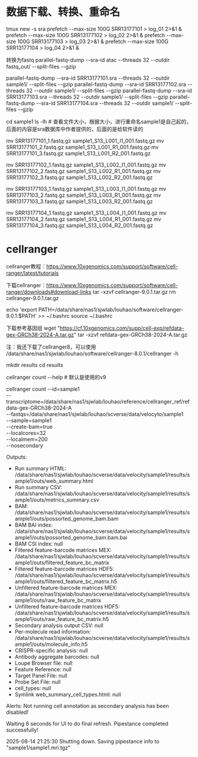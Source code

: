 # 数据下载、转换、重命名
tmux new -s sra
prefetch --max-size 100G SRR13177101 > log_01 2>&1 &
prefetch --max-size 100G SRR13177102 > log_02 2>&1 &
prefetch --max-size 100G SRR13177103 > log_03 2>&1 &
prefetch --max-size 100G SRR13177104 > log_04 2>&1 &



转换为fastq
parallel-fastq-dump --sra-id atac --threads 32  --outdir fastq_out/ --split-files --gzip

parallel-fastq-dump --sra-id SRR13177101.sra --threads 32  --outdir sample1/ --split-files --gzip
parallel-fastq-dump --sra-id SRR13177102.sra --threads 32  --outdir sample1/ --split-files --gzip
parallel-fastq-dump --sra-id SRR13177103.sra --threads 32  --outdir sample1/ --split-files --gzip
parallel-fastq-dump --sra-id SRR13177104.sra --threads 32  --outdir sample1/ --split-files --gzip

cd sample1
ls -lh  # 查看文件大小，根据大小，进行重命名sample1是自己起的，后面的内容是sra数据库中作者提供的，后面的是给软件读的

mv SRR13177101_1.fastq.gz sample1_S13_L001_I1_001.fastq.gz
mv SRR13177101_2.fastq.gz sample1_S13_L001_R1_001.fastq.gz
mv SRR13177101_3.fastq.gz sample1_S13_L001_R2_001.fastq.gz

mv SRR13177102_1.fastq.gz sample1_S13_L002_I1_001.fastq.gz
mv SRR13177102_2.fastq.gz sample1_S13_L002_R1_001.fastq.gz
mv SRR13177102_3.fastq.gz sample1_S13_L002_R2_001.fastq.gz

mv SRR13177103_1.fastq.gz sample1_S13_L003_I1_001.fastq.gz
mv SRR13177103_2.fastq.gz sample1_S13_L003_R1_001.fastq.gz
mv SRR13177103_3.fastq.gz sample1_S13_L003_R2_001.fastq.gz

mv SRR13177104_1.fastq.gz sample1_S13_L004_I1_001.fastq.gz
mv SRR13177104_2.fastq.gz sample1_S13_L004_R1_001.fastq.gz
mv SRR13177104_3.fastq.gz sample1_S13_L004_R2_001.fastq.gz

# cellranger

cellranger教程：https://www.10xgenomics.com/support/software/cell-ranger/latest/tutorials

下载cellranger：https://www.10xgenomics.com/support/software/cell-ranger/downloads#download-links
tar -xzvf cellranger-9.0.1.tar.gz
rm cellranger-9.0.1.tar.gz

echo 'export PATH=/data/share/nas1/sjwlab/louhao/software/cellranger-9.0.1:$PATH' >> ~/.bashrc
source ~/.bashrc 

下载参考基因组
wget "https://cf.10xgenomics.com/supp/cell-exp/refdata-gex-GRCh38-2024-A.tar.gz"
tar -xzvf refdata-gex-GRCh38-2024-A.tar.gz

注：我还下载了cellranger8，可以使用
/data/share/nas1/sjwlab/louhao/software/cellranger-8.0.1/cellranger -h


mkdir results
cd results

cellranger count --help # 默认是使用的v9

cellranger count --id=sample1 \
                   --transcriptome=/data/share/nas1/sjwlab/louhao/reference/cellranger_ref/refdata-gex-GRCh38-2024-A \
                   --fastqs=/data/share/nas1/sjwlab/louhao/scverse/data/velocyto/sample1 \
                   --sample=sample1 \
                   --create-bam=true \
                   --localcores=32 \
                   --localmem=200 \
                   --nosecondary



Outputs:
- Run summary HTML:                         /data/share/nas1/sjwlab/louhao/scverse/data/velocity/sample1/results/sample1/outs/web_summary.html
- Run summary CSV:                          /data/share/nas1/sjwlab/louhao/scverse/data/velocity/sample1/results/sample1/outs/metrics_summary.csv
- BAM:                                      /data/share/nas1/sjwlab/louhao/scverse/data/velocity/sample1/results/sample1/outs/possorted_genome_bam.bam
- BAM BAI index:                            /data/share/nas1/sjwlab/louhao/scverse/data/velocity/sample1/results/sample1/outs/possorted_genome_bam.bam.bai
- BAM CSI index:                            null
- Filtered feature-barcode matrices MEX:    /data/share/nas1/sjwlab/louhao/scverse/data/velocity/sample1/results/sample1/outs/filtered_feature_bc_matrix
- Filtered feature-barcode matrices HDF5:   /data/share/nas1/sjwlab/louhao/scverse/data/velocity/sample1/results/sample1/outs/filtered_feature_bc_matrix.h5
- Unfiltered feature-barcode matrices MEX:  /data/share/nas1/sjwlab/louhao/scverse/data/velocity/sample1/results/sample1/outs/raw_feature_bc_matrix
- Unfiltered feature-barcode matrices HDF5: /data/share/nas1/sjwlab/louhao/scverse/data/velocity/sample1/results/sample1/outs/raw_feature_bc_matrix.h5
- Secondary analysis output CSV:            null
- Per-molecule read information:            /data/share/nas1/sjwlab/louhao/scverse/data/velocity/sample1/results/sample1/outs/molecule_info.h5
- CRISPR-specific analysis:                 null
- Antibody aggregate barcodes:              null
- Loupe Browser file:                       null
- Feature Reference:                        null
- Target Panel File:                        null
- Probe Set File:                           null
- cell_types:                               null
- Symlink web_summary_cell_types.html:      null

Alerts:
Not running cell annotation as secondary analysis has been disabled!

Waiting 6 seconds for UI to do final refresh.
Pipestance completed successfully!

2025-08-14 21:25:30 Shutting down.
Saving pipestance info to "sample1/sample1.mri.tgz"